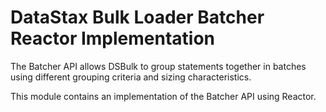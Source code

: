 # DataStax Bulk Loader Batcher Reactor Implementation

The Batcher API allows DSBulk to group statements together in batches using different grouping 
criteria and sizing characteristics.

This module contains an implementation of the Batcher API using Reactor.
